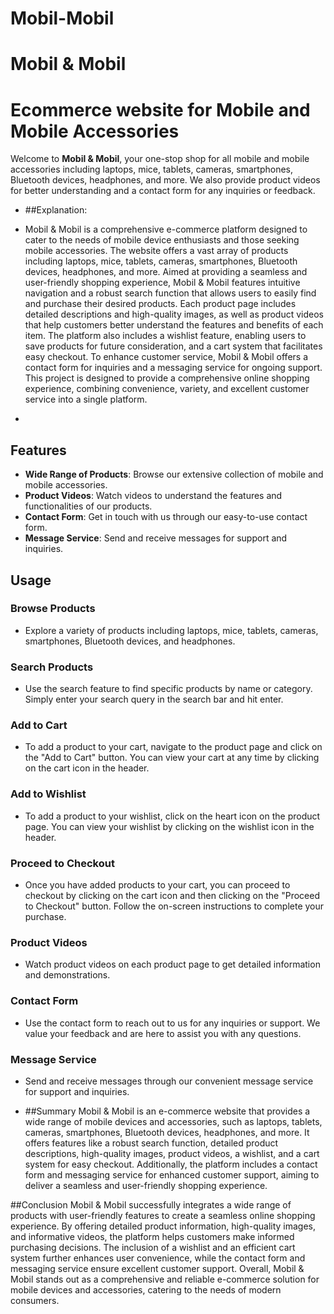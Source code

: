 # Mobil-Mobil
# Mobil & Mobil
# Ecommerce website for Mobile and Mobile Accessories

Welcome to **Mobil & Mobil**, your one-stop shop for all mobile and mobile accessories including laptops, mice, tablets, cameras, smartphones, Bluetooth devices, headphones, and more. We also provide product videos for better understanding and a contact form for any inquiries or feedback.

- ##Explanation:
- Mobil & Mobil is a comprehensive e-commerce platform designed to cater to the needs of mobile device enthusiasts and those seeking mobile accessories. The website offers a vast array of products including laptops, mice, tablets, cameras, smartphones, Bluetooth devices, headphones, and more. Aimed at providing a seamless and user-friendly shopping experience, Mobil & Mobil features intuitive navigation and a robust search function that allows users to easily find and purchase their desired products. Each product page includes detailed descriptions and high-quality images, as well as product videos that help customers better understand the features and benefits of each item. The platform also includes a wishlist feature, enabling users to save products for future consideration, and a cart system that facilitates easy checkout. To enhance customer service, Mobil & Mobil offers a contact form for inquiries and a messaging service for ongoing support. This project is designed to provide a comprehensive online shopping experience, combining convenience, variety, and excellent customer service into a single platform.

- 
## Features

- **Wide Range of Products**: Browse our extensive collection of mobile and mobile accessories.
- **Product Videos**: Watch videos to understand the features and functionalities of our products.
- **Contact Form**: Get in touch with us through our easy-to-use contact form.
- **Message Service**: Send and receive messages for support and inquiries.

## Usage

### Browse Products

- Explore a variety of products including laptops, mice, tablets, cameras, smartphones, Bluetooth devices, and headphones.

### Search Products

- Use the search feature to find specific products by name or category. Simply enter your search query in the search bar and hit enter.

### Add to Cart

- To add a product to your cart, navigate to the product page and click on the "Add to Cart" button. You can view your cart at any time by clicking on the cart icon in the header.

### Add to Wishlist

- To add a product to your wishlist, click on the heart icon on the product page. You can view your wishlist by clicking on the wishlist icon in the header.

### Proceed to Checkout

- Once you have added products to your cart, you can proceed to checkout by clicking on the cart icon and then clicking on the "Proceed to Checkout" button. Follow the on-screen instructions to complete your purchase.

### Product Videos

- Watch product videos on each product page to get detailed information and demonstrations.

### Contact Form

- Use the contact form to reach out to us for any inquiries or support. We value your feedback and are here to assist you with any questions.

### Message Service

- Send and receive messages through our convenient message service for support and inquiries.


- ##Summary
Mobil & Mobil is an e-commerce website that provides a wide range of mobile devices and accessories, such as laptops, tablets, cameras, smartphones, Bluetooth devices, headphones, and more. It offers features like a robust search function, detailed product descriptions, high-quality images, product videos, a wishlist, and a cart system for easy checkout. Additionally, the platform includes a contact form and messaging service for enhanced customer support, aiming to deliver a seamless and user-friendly shopping experience.

##Conclusion
Mobil & Mobil successfully integrates a wide range of products with user-friendly features to create a seamless online shopping experience. By offering detailed product information, high-quality images, and informative videos, the platform helps customers make informed purchasing decisions. The inclusion of a wishlist and an efficient cart system further enhances user convenience, while the contact form and messaging service ensure excellent customer support. Overall, Mobil & Mobil stands out as a comprehensive and reliable e-commerce solution for mobile devices and accessories, catering to the needs of modern consumers.
